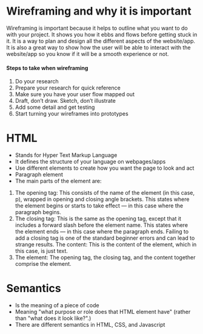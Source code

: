 # Wireframing and why it is important
Wireframing is important because it helps to outline what you want to do with your project. It shows you how it ebbs and flows before getting stuck in it. It is a way to plan and design all the different aspects of the website/app. It is also a great way to show how the user will be able to interact with the website/app so you know if it will be a smooth experience or not.

#### Steps to take when wireframing
1. Do your research
2. Prepare your research for quick reference
3. Make sure you have your user flow mapped out
4. Draft, don’t draw. Sketch, don’t illustrate
5. Add some detail and get testing
6. Start turning your wireframes into prototypes
# HTML
- Stands for Hyper Text Markup Language
- It defines the structure of your language on webpages/apps
- Use different elements to create how you want the page to look and act
- Paragraph element
- The main parts of the element are:
1. The opening tag: This consists of the name of the element (in this case, p), wrapped in opening and closing angle brackets. This states where the element begins or starts to take effect — in this case where the paragraph begins.
2. The closing tag: This is the same as the opening tag, except that it includes a forward slash before the element name. This states where the element ends — in this case where the paragraph ends. Failing to add a closing tag is one of the standard beginner errors and can lead to strange results.
The content: This is the content of the element, which in this case, is just text.
3. The element: The opening tag, the closing tag, and the content together comprise the element.
# Semantics
- Is the meaning of a piece of code
- Meaning "what purpose or role does that HTML element have" (rather than "what does it look like?".)
- There are different semantics in HTML, CSS, and Javascript
